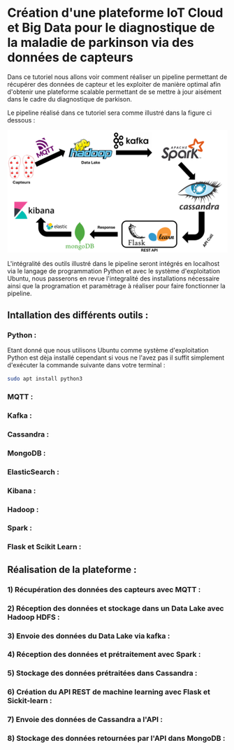 # Création d'une plateforme IoT Cloud et Big Data pour le diagnostique de la maladie de parkinson via des données de capteurs

Dans ce tutoriel nous allons voir comment réaliser un pipeline permettant de récupérer des données de capteur et les exploiter de manière optimal afin d'obtenir une plateforme scalable permettant de se mettre à jour aisément dans le cadre du diagnostique de parkison.

Le pipeline réalisé dans ce tutoriel sera comme illustré dans la figure ci dessous :

![pipeline](readme%20images\pipeline.png)

L'intégralité des outils illustré dans le pipeline seront intégrés en localhost via le langage de programmation Python et avec le système d'exploitation Ubuntu, nous passerons en revue l'integralité des installations nécessaire ainsi que la programation et paramètrage à réaliser pour faire fonctionner la pipeline.



## Intallation des différents outils :

### Python :

Etant donné que nous utilisons Ubuntu comme système d'exploitation Python est dèja installé cependant si vous ne l'avez pas il suffit simplement d'exécuter la commande suivante dans votre terminal :

```bash
sudo apt install python3
```

### MQTT :



### Kafka :



### Cassandra :



### MongoDB :



### ElasticSearch :



### Kibana :



### Hadoop :



### Spark :



### Flask et Scikit Learn :



## Réalisation de la plateforme :

### 1) Récupération des données des capteurs avec MQTT :



### 2) Réception des données et stockage dans un Data Lake avec Hadoop HDFS :



### 3) Envoie des données du Data Lake via kafka :



### 4) Réception des données et prétraitement avec Spark :



### 5) Stockage des données prétraitées dans Cassandra :



### 6) Création du API REST de machine learning avec Flask et Sickit-learn :



### 7) Envoie des données de Cassandra a l'API :



### 8) Stockage des données retournées par l'API dans MongoDB :
